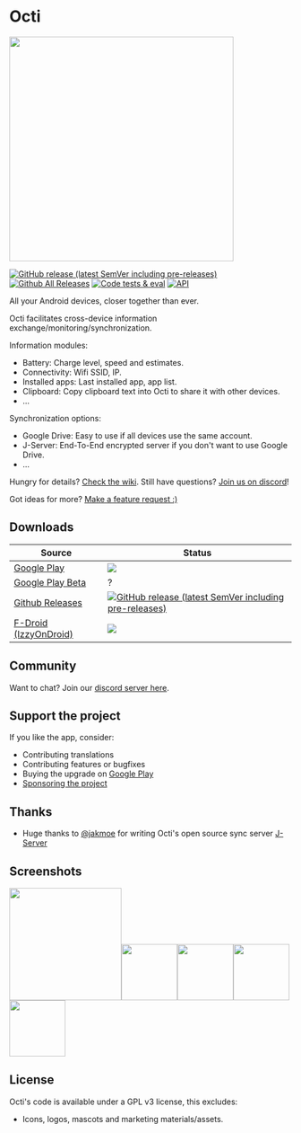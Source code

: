 # Octi

<img src="https://github.com/d4rken-org/octi/raw/main/fastlane/metadata/android/en-US/images/featureGraphic.jpg" width="400">

[![GitHub release (latest SemVer including pre-releases)](https://img.shields.io/github/v/release/d4rken-org/octi?include_prereleases)](https://github.com/d4rken-org/octi/releases/latest)
[![Github All Releases](https://img.shields.io/github/downloads/d4rken-org/octi/total.svg)]()
[![Code tests & eval](https://github.com/d4rken-org/octi/actions/workflows/code-checks.yml/badge.svg)](https://github.com/d4rken-org/octi/actions/workflows/code-checks.yml)
[![API](https://img.shields.io/badge/API-23%2B-brightgreen.svg?style=flat)](https://android-arsenal.com/api?level=23)

All your Android devices, closer together than ever.

Octi facilitates cross-device information exchange/monitoring/synchronization.

Information modules:

* Battery: Charge level, speed and estimates.
* Connectivity: Wifi SSID, IP.
* Installed apps: Last installed app, app list.
* Clipboard: Copy clipboard text into Octi to share it with other devices.
* ...

Synchronization options:

* Google Drive: Easy to use if all devices use the same account.
* J-Server: End-To-End encrypted server if you don't want to use Google Drive.
* ...

Hungry for details? [Check the wiki](https://github.com/d4rken-org/octi/wiki). Still have
questions? [Join us on discord](https://discord.gg/s7V4C6zuVy)!

Got ideas for more? [Make a feature request :)](https://github.com/d4rken-org/octi/issues)

## Downloads

| Source                                                                      | Status                                                                                                                                                                                                                                                   |
|-----------------------------------------------------------------------------|----------------------------------------------------------------------------------------------------------------------------------------------------------------------------------------------------------------------------------------------------------|
| [Google Play](https://play.google.com/store/apps/details?id=eu.darken.octi) | [![](https://img.shields.io/endpoint?color=green&logo=google-play&logoColor=green&url=https%3A%2F%2Fplayshields.herokuapp.com%2Fplay%3Fi%3Deu.darken.octi%26l%3DAndroid%26m%3D%24version)](https://play.google.com/store/apps/details?id=eu.darken.octi) |
| [Google Play Beta](https://play.google.com/apps/testing/eu.darken.octi)     | ?                                                                                                                                                                                                                                                        |
| [Github Releases](https://github.com/d4rken-org/octi/release)               | [![GitHub release (latest SemVer including pre-releases)](https://img.shields.io/github/v/release/d4rken-org/octi?include_prereleases&label=GitHub)](https://github.com/d4rken-org/octi/releases/latest)                                                 |
| [F-Droid (IzzyOnDroid)](https://apt.izzysoft.de/packages/eu.darken.octi/)   | [![](https://img.shields.io/endpoint?url=https://apt.izzysoft.de/fdroid/api/v1/shield/eu.darken.octi)](https://apt.izzysoft.de/packages/eu.darken.octi/)                                                                                                 |

## Community

Want to chat? Join our [discord server here](https://discord.gg/s7V4C6zuVy).

## Support the project

If you like the app, consider:

* Contributing translations
* Contributing features or bugfixes
* Buying the upgrade on [Google Play](https://play.google.com/store/apps/details?id=eu.darken.octi)
* [Sponsoring the project](https://github.com/sponsors/d4rken)

## Thanks

* Huge thanks to [@jakmoe](https://github.com/jakmoe) for writing Octi's open source sync
  server [J-Server](https://github.com/jakob-moeller-cloud/octi-sync-server)

## Screenshots

<img src="https://github.com/d4rken-org/octi/raw/main/fastlane/metadata/android/en-US/images/phoneScreenshots/screenshot1.png" width="200"><img src="https://github.com/d4rken-org/octi/raw/main/fastlane/metadata/android/en-US/images/phoneScreenshots/screenshot2.png" width="100"><img src="https://github.com/d4rken-org/octi/raw/main/fastlane/metadata/android/en-US/images/phoneScreenshots/screenshot3.png" width="100"><img src="https://github.com/d4rken-org/octi/raw/main/fastlane/metadata/android/en-US/images/phoneScreenshots/screenshot4.png" width="100">
<img src="https://github.com/d4rken-org/octi/raw/main/fastlane/metadata/android/en-US/images/phoneScreenshots/screenshot5.png" width="100">

## License

Octi's code is available under a GPL v3 license, this excludes:

* Icons, logos, mascots and marketing materials/assets.
